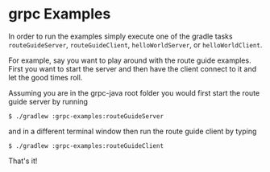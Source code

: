 grpc Examples
==============================================

In order to run the examples simply execute one of the gradle tasks `routeGuideServer`,
`routeGuideClient`, `helloWorldServer`, or `helloWorldClient`.

For example, say you want to play around with the route guide examples. First you want to start
the server and then have the client connect to it and let the good times roll.

Assuming you are in the grpc-java root folder you would first start the route guide server
by running

```
$ ./gradlew :grpc-examples:routeGuideServer
```

and in a different terminal window then run the route guide client by typing

```
$ ./gradlew :grpc-examples:routeGuideClient
```

That's it!

